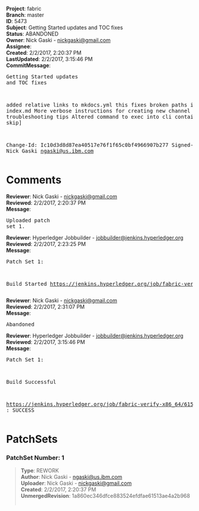 <strong>Project</strong>: fabric<br><strong>Branch</strong>: master<br><strong>ID</strong>: 5473<br><strong>Subject</strong>: Getting Started updates and TOC fixes<br><strong>Status</strong>: ABANDONED<br><strong>Owner</strong>: Nick Gaski - nickgaski@gmail.com<br><strong>Assignee</strong>:<br><strong>Created</strong>: 2/2/2017, 2:20:37 PM<br><strong>LastUpdated</strong>: 2/2/2017, 3:15:46 PM<br><strong>CommitMessage</strong>:<br><pre>Getting Started updates and TOC fixes

added relative links to mkdocs.yml
this fixes broken paths in index.md
More verbose instructions for creating new channel
More troubleshooting tips
Altered command to exec into cli container
[ci skip]

Change-Id: Ic10d3d8d87ea40517e76f1f65c0bf4966907b277
Signed-off-by: Nick Gaski <ngaski@us.ibm.com>
</pre><h1>Comments</h1><strong>Reviewer</strong>: Nick Gaski - nickgaski@gmail.com<br><strong>Reviewed</strong>: 2/2/2017, 2:20:37 PM<br><strong>Message</strong>: <pre>Uploaded patch set 1.</pre><strong>Reviewer</strong>: Hyperledger Jobbuilder - jobbuilder@jenkins.hyperledger.org<br><strong>Reviewed</strong>: 2/2/2017, 2:23:25 PM<br><strong>Message</strong>: <pre>Patch Set 1:

Build Started https://jenkins.hyperledger.org/job/fabric-verify-x86_64/6150/</pre><strong>Reviewer</strong>: Nick Gaski - nickgaski@gmail.com<br><strong>Reviewed</strong>: 2/2/2017, 2:31:07 PM<br><strong>Message</strong>: <pre>Abandoned</pre><strong>Reviewer</strong>: Hyperledger Jobbuilder - jobbuilder@jenkins.hyperledger.org<br><strong>Reviewed</strong>: 2/2/2017, 3:15:46 PM<br><strong>Message</strong>: <pre>Patch Set 1:

Build Successful 

https://jenkins.hyperledger.org/job/fabric-verify-x86_64/6150/ : SUCCESS</pre><h1>PatchSets</h1><h3>PatchSet Number: 1</h3><blockquote><strong>Type</strong>: REWORK<br><strong>Author</strong>: Nick Gaski - ngaski@us.ibm.com<br><strong>Uploader</strong>: Nick Gaski - nickgaski@gmail.com<br><strong>Created</strong>: 2/2/2017, 2:20:37 PM<br><strong>UnmergedRevision</strong>: 1a860ec346dfce883524efdfae61513ae4a2b968<br><br></blockquote>
